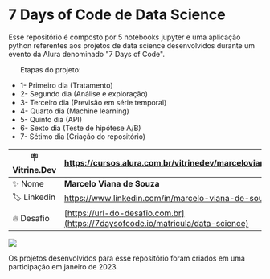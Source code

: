 <h1>7 Days of Code de Data Science</h1>

<p>Esse repositório é composto por 5 notebooks jupyter e uma aplicação python referentes aos projetos de data science desenvolvidos durante um evento da Alura denominado "7 Days of Code".</p>

<ul>
  <p>Etapas do projeto:</p>
  <li>1- Primeiro dia (Tratamento)</li>
  <li>2- Segundo dia (Análise e exploração)</li>
  <li>3- Terceiro dia (Previsão em série temporal)</li>
  <li>4- Quarto dia (Machine learning)</li>
  <li>5- Quinto dia (API)</li>
  <li>6- Sexto dia (Teste de hipótese A/B)</li>
  <li>7- Sétimo dia (Criação do repositório)</li>
</ul>


| :placard: Vitrine.Dev |https://cursos.alura.com.br/vitrinedev/marceloviana1991|
| -------------  | --- |
| :sparkles: Nome        | **Marcelo Viana de Souza**
| :label: Linkedin | https://www.linkedin.com/in/marcelo-viana-de-souza/
| :fire: Desafio     | [https://url-do-desafio.com.br](https://7daysofcode.io/matricula/data-science)

![](https://images-ext-1.discordapp.net/external/6v-PoFp-F-8zyEwt-WCYTNS2JP3gJi8HC6uXB650kUg/https/7daysofcode.io/assets/img/share-img-doc.1647533642.png#vitrinedev)

<p>Os projetos desenvolvidos para esse repositório foram criados em uma participação em janeiro de 2023.</p>

